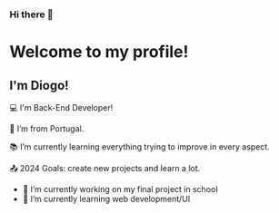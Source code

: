 ### Hi there 👋
# Welcome to my profile!

 

## I'm Diogo!

 

:computer: I'm Back-End Developer!

:house_with_garden: I’m from Portugal.

:books: I’m currently learning everything trying to improve in every aspect.

:outbox_tray: 2024 Goals: create new projects and learn a lot.

- 🔭 I’m currently working on my final project in school
- 🌱 I’m currently learning web development/UI

